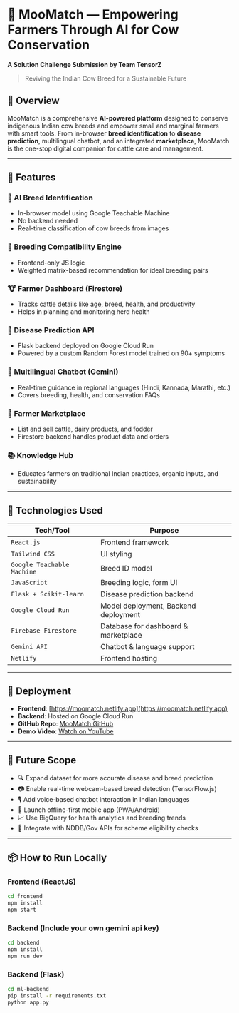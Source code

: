 # 🐄 MooMatch — Empowering Farmers Through AI for Cow Conservation

**A Solution Challenge Submission by Team TensorZ**

> Reviving the Indian Cow Breed for a Sustainable Future

## 🌱 Overview

MooMatch is a comprehensive **AI-powered platform** designed to conserve indigenous Indian cow breeds and empower small and marginal farmers with smart tools. From in-browser **breed identification** to **disease prediction**, multilingual chatbot, and an integrated **marketplace**, MooMatch is the one-stop digital companion for cattle care and management.

---

## 🧠 Features

### 🧬 AI Breed Identification
- In-browser model using Google Teachable Machine
- No backend needed
- Real-time classification of cow breeds from images

### 🔁 Breeding Compatibility Engine
- Frontend-only JS logic
- Weighted matrix-based recommendation for ideal breeding pairs

### 🐮 Farmer Dashboard (Firestore)
- Tracks cattle details like age, breed, health, and productivity
- Helps in planning and monitoring herd health

### 🦠 Disease Prediction API
- Flask backend deployed on Google Cloud Run
- Powered by a custom Random Forest model trained on 90+ symptoms

### 💬 Multilingual Chatbot (Gemini)
- Real-time guidance in regional languages (Hindi, Kannada, Marathi, etc.)
- Covers breeding, health, and conservation FAQs

### 🛒 Farmer Marketplace
- List and sell cattle, dairy products, and fodder
- Firestore backend handles product data and orders

### 📚 Knowledge Hub
- Educates farmers on traditional Indian practices, organic inputs, and sustainability

---

## 🧪 Technologies Used

| Tech/Tool           | Purpose                             |
|---------------------|-------------------------------------|
| `React.js`          | Frontend framework                  |
| `Tailwind CSS`      | UI styling                          |
| `Google Teachable Machine` | Breed ID model               |
| `JavaScript`        | Breeding logic, form UI             |
| `Flask + Scikit-learn` | Disease prediction backend       |
| `Google Cloud Run`  | Model deployment, Backend deployment|
| `Firebase Firestore`| Database for dashboard & marketplace|
| `Gemini API`        | Chatbot & language support          |
| `Netlify`           | Frontend hosting                    |

---

## 🚀 Deployment

- **Frontend**: [https://moomatch.netlify.app](https://moomatch.netlify.app)
- **Backend**: Hosted on Google Cloud Run
- **GitHub Repo**: [MooMatch GitHub](https://github.com/krishna-086/MooMatch-gdg)
- **Demo Video**: [Watch on YouTube](https://youtu.be/6PI_oQWlmN8?si=4hK70A4o3suN2F4a)

---

## 🎯 Future Scope

- 🔍 Expand dataset for more accurate disease and breed prediction
- 📷 Enable real-time webcam-based breed detection (TensorFlow.js)
- 🎙️ Add voice-based chatbot interaction in Indian languages
- 📱 Launch offline-first mobile app (PWA/Android)
- 📈 Use BigQuery for health analytics and breeding trends
- 🔗 Integrate with NDDB/Gov APIs for scheme eligibility checks

---

## 📦 How to Run Locally


### Frontend (ReactJS)
```bash
cd frontend
npm install
npm start
```
### Backend (Include your own gemini api key)
```bash
cd backend
npm install 
npm run dev
```
### Backend (Flask)
```bash
cd ml-backend
pip install -r requirements.txt
python app.py
```
